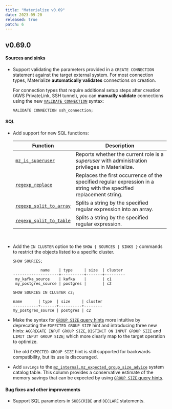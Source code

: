 ```yaml
---
title: "Materialize v0.69"
date: 2023-09-20
released: true
patch: 6
---
```


## v0.69.0

#### Sources and sinks

[//]: # "NOTE(morsapaes) This feature was released in v0.59 behind a feature
flag. The flag was raised in v0.69 — so mentioning it here."

* Support validating the parameters provided in a `CREATE CONNECTION` statement
  against the target external system. For most connection types,
  Materialize **automatically validates** connections on creation.

  For connection types that require additional setup steps after creation
  (AWS PrivateLink, SSH tunnel), you can **manually validate** connections
  using the new [`VALIDATE CONNECTION`](https://materialize.com/docs/sql/validate-connection/)
  syntax:

   ```mzsql
   VALIDATE CONNECTION ssh_connection;
   ```

#### SQL

* Add support for new SQL functions:

  | Function                                                           | Description                                                 |
  | ------------------------------------------------------------------ | ----------------------------------------------------------- |
  | [`mz_is_superuser`](/sql/functions/#access-privilege-inquiry-func) |  Reports whether the current role is a _superuser_ with administration privileges in Materialize. |
  | [`regexp_replace`](/sql/functions/#string-func) | Replaces the first occurrence of the specified regular expression in a string with the specified replacement string.    |
  | [`regexp_split_to_array`](/sql/functions/#string-func)      | Splits a string by the specified regular expression into an array. |
  | [`regexp_split_to_table`](/sql/functions/#table-func)       | Splits a string by the specified regular expression.               |

<br>

* Add the `IN CLUSTER` option to the `SHOW { SOURCES | SINKS }` commands to
  restrict the objects listed to a specific cluster.

  ```mzsql
  SHOW SOURCES;
  ```
  ```nofmt
              name    | type     | size  | cluster
  --------------------+----------+-------+---------
   my_kafka_source    | kafka    |       | c1
   my_postgres_source | postgres |       | c2
  ```

  ```mzsql
  SHOW SOURCES IN CLUSTER c2;
  ```
  ```nofmt
  name       | type  | size     | cluster
  -----------+-------+----------+--------
  my_postgres_source | postgres | c2
  ```

* Make the syntax for [`GROUP SIZE` query hints](/transform-data/optimization/#query-hints)
  more intuitive by deprecating the `EXPECTED GROUP SIZE` hint and introducing
  three new hints: `AGGREGATE INPUT GROUP SIZE`, `DISTINCT ON INPUT GROUP SIZE`
  and `LIMIT INPUT GROUP SIZE`; which more clearly map to the target operation
  to optimize.

  The old `EXPECTED GROUP SIZE` hint is still supported for backwards
  compatibility, but its use is discouraged.

* Add `savings` to the [`mz_internal.mz_expected_group_size_advice`](/sql/system-catalog/mz_introspection/#mz_expected_group_size_advice)
  system catalog table. This column provides a conservative estimate of the memory
  savings that can be expected by using [`GROUP SIZE` query hints](/transform-data/optimization/#query-hints).

#### Bug fixes and other improvements

* Support SQL parameters in `SUBSCRIBE` and `DECLARE` statements.
